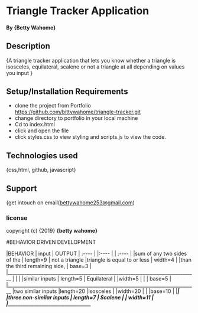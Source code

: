 # Triangle Tracker Application

#### By **{Betty Wahome}**

## Description
{A triangle tracker application that lets you know whether a triangle is isosceles,
equilateral, scalene or not a triangle at all depending on values you input }

## Setup/Installation Requirements
* clone the project from Portfolio https://github.com/bittywahome/triangle-tracker.git
* change directory to portfolio in your local machine
* Cd to index.html
* click and open the file
* click styles.css to view styling and scripts.js to view the code.



## Technologies used
{css,html, github, javascript}

## Support
{get intouch on email(bettywahome253@gmail.com)


### license

copyright (c) {2019} **{betty wahome}**


#BEHAVIOR DRIVEN DEVELOPMENT

|BEHAVIOR                      |  input                       | OUTPUT
| :---- |                       |:---- |                      | :---- |
|sum of any two sides of the    | length=9                     | not a triangle
|triangle is equal to or less   | width=4                      |
|than the third remaining side, | base=3                       |
|________________________________________________________________________________
|                                |                             |
|similar inputs                  | length=5                    | Equilateral
|                                |width=5                      |
|                                | base=5                      |
|________________________________________________________________________________
|two similar inputs              |length=20                    |Isosceles
|                                |width=20                     |
|                                |base=10                      |
|______________________________________________________________|_________________
|three non-similar inputs        | length=7                    | Scalene
|                                |  width=11                   |
|________________________________________________________________________________
